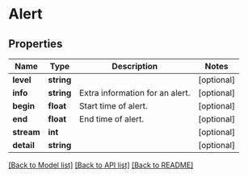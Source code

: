 # Alert

## Properties
Name | Type | Description | Notes
------------ | ------------- | ------------- | -------------
**level** | **string** |  | [optional] 
**info** | **string** | Extra information for an alert. | [optional] 
**begin** | **float** | Start time of alert. | [optional] 
**end** | **float** | End time of alert. | [optional] 
**stream** | **int** |  | [optional] 
**detail** | **string** |  | [optional] 

[[Back to Model list]](../README.md#documentation-for-models) [[Back to API list]](../README.md#documentation-for-api-endpoints) [[Back to README]](../README.md)


